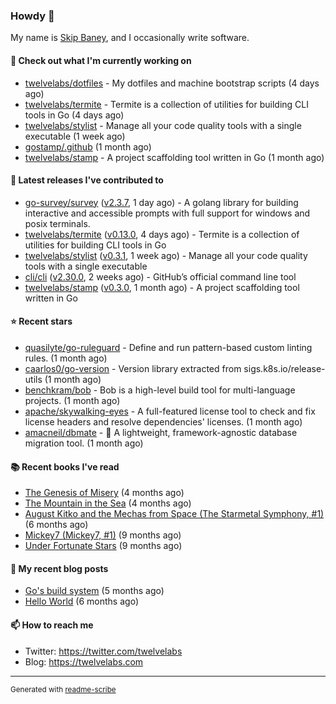 ### Howdy 👋

My name is [Skip Baney](https://twelvelabs.com), and I occasionally write software.

#### 👷 Check out what I'm currently working on

- [twelvelabs/dotfiles](https://github.com/twelvelabs/dotfiles) - My dotfiles and machine bootstrap scripts  (4 days ago)
- [twelvelabs/termite](https://github.com/twelvelabs/termite) - Termite is a collection of utilities for building CLI tools in Go (4 days ago)
- [twelvelabs/stylist](https://github.com/twelvelabs/stylist) - Manage all your code quality tools with a single executable (1 week ago)
- [gostamp/.github](https://github.com/gostamp/.github) (1 month ago)
- [twelvelabs/stamp](https://github.com/twelvelabs/stamp) - A project scaffolding tool written in Go (1 month ago)

#### 🔭 Latest releases I've contributed to

- [go-survey/survey](https://github.com/go-survey/survey) ([v2.3.7](https://github.com/go-survey/survey/releases/tag/v2.3.7), 1 day ago) - A golang library for building interactive and accessible prompts with full support for windows and posix terminals.
- [twelvelabs/termite](https://github.com/twelvelabs/termite) ([v0.13.0](https://github.com/twelvelabs/termite/releases/tag/v0.13.0), 4 days ago) - Termite is a collection of utilities for building CLI tools in Go
- [twelvelabs/stylist](https://github.com/twelvelabs/stylist) ([v0.3.1](https://github.com/twelvelabs/stylist/releases/tag/v0.3.1), 1 week ago) - Manage all your code quality tools with a single executable
- [cli/cli](https://github.com/cli/cli) ([v2.30.0](https://github.com/cli/cli/releases/tag/v2.30.0), 2 weeks ago) - GitHub’s official command line tool
- [twelvelabs/stamp](https://github.com/twelvelabs/stamp) ([v0.3.0](https://github.com/twelvelabs/stamp/releases/tag/v0.3.0), 1 month ago) - A project scaffolding tool written in Go

#### ⭐ Recent stars

- [quasilyte/go-ruleguard](https://github.com/quasilyte/go-ruleguard) - Define and run pattern-based custom linting rules. (1 month ago)
- [caarlos0/go-version](https://github.com/caarlos0/go-version) - Version library extracted from sigs.k8s.io/release-utils (1 month ago)
- [benchkram/bob](https://github.com/benchkram/bob) - Bob is a high-level build tool for multi-language projects. (1 month ago)
- [apache/skywalking-eyes](https://github.com/apache/skywalking-eyes) - A full-featured license tool to check and fix license headers and resolve dependencies&#39; licenses. (1 month ago)
- [amacneil/dbmate](https://github.com/amacneil/dbmate) - :rocket: A lightweight, framework-agnostic database migration tool. (1 month ago)

#### 📚 Recent books I've read

- [The Genesis of Misery](https://www.goodreads.com/review/show/4961676783?utm_medium=api&amp;utm_source=rss) (4 months ago)
- [The Mountain in the Sea](https://www.goodreads.com/review/show/5027288300?utm_medium=api&amp;utm_source=rss) (4 months ago)
- [August Kitko and the Mechas from Space (The Starmetal Symphony, #1)](https://www.goodreads.com/review/show/5100246985?utm_medium=api&amp;utm_source=rss) (6 months ago)
- [Mickey7 (Mickey7, #1)](https://www.goodreads.com/review/show/4962790910?utm_medium=api&amp;utm_source=rss) (9 months ago)
- [Under Fortunate Stars](https://www.goodreads.com/review/show/4813809207?utm_medium=api&amp;utm_source=rss) (9 months ago)

#### 📜 My recent blog posts

- [Go&#39;s build system](https://twelvelabs.com/2023/01/02/go-build-system/) (5 months ago)
- [Hello World](https://twelvelabs.com/2022/11/20/hello-world/) (6 months ago)

#### 📫 How to reach me

- Twitter: <https://twitter.com/twelvelabs>
- Blog: <https://twelvelabs.com>

---

<sup>Generated with [readme-scribe](https://github.com/muesli/readme-scribe)</sup>
